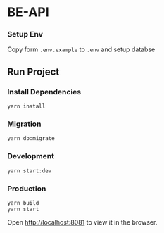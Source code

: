 # BE-API

### Setup Env
Copy form `.env.example` to `.env` and setup databse

## Run Project
### Install Dependencies

```
yarn install
```

### Migration
```
yarn db:migrate
```

### Development

```
yarn start:dev
```

### Production
```
yarn build 
yarn start
```

Open [http://localhost:8081](http://localhost:8081) to view it in the browser.
